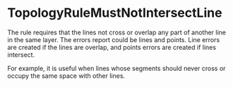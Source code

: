 # TopologyRuleMustNotIntersectLine

The rule requires that the lines not cross or overlap any part of another line in the same layer. The errors report could be lines and points. Line errors are created if the lines are overlap, and points errors are created if lines intersect.

For example, it is useful when lines whose segments should never cross or occupy the same space with other lines.
